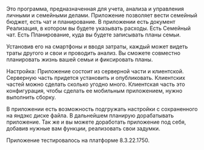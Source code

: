 Это программа, предназначенная для учета, анализа и управления личными и семейными делами.
 Приложение позволяет вести семейный бюджет, есть чат и планирование. В приложении есть документ Реализация, в котором вы будете указывать расходы. Есть Семейный чат. Есть Планирование, куда вы будете записывать планы семьи.

 

Установив его на смартфоны и вводя затраты, каждый может видеть траты другого и свои и проводить анализ. Вы сможете совместно планировать жизнь вашей семьи и фиксировать планы.

 

 Настройка: Приложение состоит из серверной части и клиентской. Серверную часть придется установить и опубликовать. Клиентских частей можно сделать сколько угодно много. Клиентская часть это конфигурация, чтобы сделать ее мобильным приложением, нужно выполнить сборку.



В приложении есть возможность подгружать настройки с сохраненного на яндэкс диске файла.  В дальнейшем планирую дорабатывать приложение. Так же и вы можете доработать приложение под себя, добавив нужные вам функции, реализовать свои задумки. 

Приложение тестировалось на платформе 8.3.22.1750.
